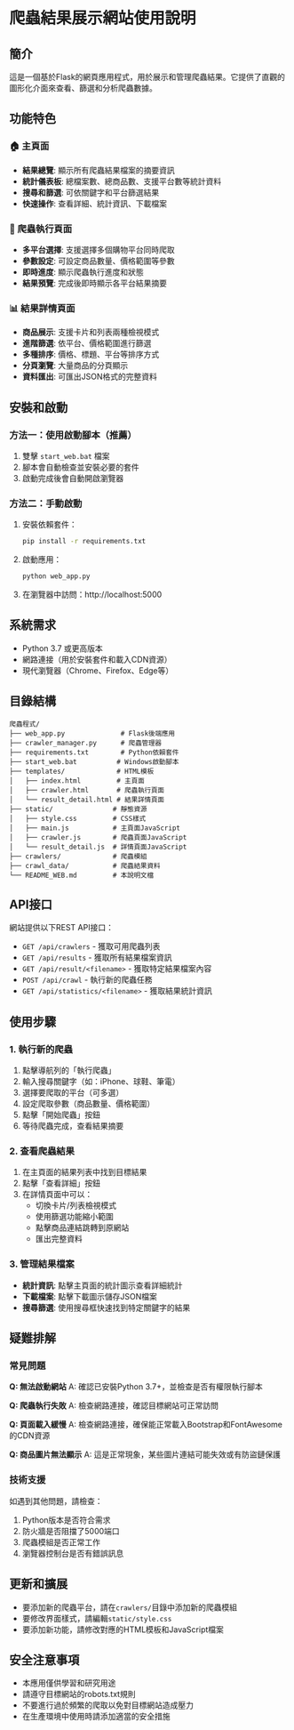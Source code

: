# 爬蟲結果展示網站使用說明

## 簡介
這是一個基於Flask的網頁應用程式，用於展示和管理爬蟲結果。它提供了直觀的圖形化介面來查看、篩選和分析爬蟲數據。

## 功能特色

### 🏠 主頁面
- **結果總覽**: 顯示所有爬蟲結果檔案的摘要資訊
- **統計儀表板**: 總檔案數、總商品數、支援平台數等統計資料
- **搜尋和篩選**: 可依關鍵字和平台篩選結果
- **快速操作**: 查看詳細、統計資訊、下載檔案

### 🚀 爬蟲執行頁面
- **多平台選擇**: 支援選擇多個購物平台同時爬取
- **參數設定**: 可設定商品數量、價格範圍等參數
- **即時進度**: 顯示爬蟲執行進度和狀態
- **結果預覽**: 完成後即時顯示各平台結果摘要

### 📊 結果詳情頁面
- **商品展示**: 支援卡片和列表兩種檢視模式
- **進階篩選**: 依平台、價格範圍進行篩選
- **多種排序**: 價格、標題、平台等排序方式
- **分頁瀏覽**: 大量商品的分頁顯示
- **資料匯出**: 可匯出JSON格式的完整資料

## 安裝和啟動

### 方法一：使用啟動腳本（推薦）
1. 雙擊 `start_web.bat` 檔案
2. 腳本會自動檢查並安裝必要的套件
3. 啟動完成後會自動開啟瀏覽器

### 方法二：手動啟動
1. 安裝依賴套件：
   ```bash
   pip install -r requirements.txt
   ```

2. 啟動應用：
   ```bash
   python web_app.py
   ```

3. 在瀏覽器中訪問：http://localhost:5000

## 系統需求
- Python 3.7 或更高版本
- 網路連接（用於安裝套件和載入CDN資源）
- 現代瀏覽器（Chrome、Firefox、Edge等）

## 目錄結構
```
爬蟲程式/
├── web_app.py              # Flask後端應用
├── crawler_manager.py      # 爬蟲管理器
├── requirements.txt        # Python依賴套件
├── start_web.bat          # Windows啟動腳本
├── templates/             # HTML模板
│   ├── index.html         # 主頁面
│   ├── crawler.html       # 爬蟲執行頁面
│   └── result_detail.html # 結果詳情頁面
├── static/               # 靜態資源
│   ├── style.css         # CSS樣式
│   ├── main.js           # 主頁面JavaScript
│   ├── crawler.js        # 爬蟲頁面JavaScript
│   └── result_detail.js  # 詳情頁面JavaScript
├── crawlers/             # 爬蟲模組
├── crawl_data/           # 爬蟲結果資料
└── README_WEB.md         # 本說明文檔
```

## API接口
網站提供以下REST API接口：

- `GET /api/crawlers` - 獲取可用爬蟲列表
- `GET /api/results` - 獲取所有結果檔案資訊
- `GET /api/result/<filename>` - 獲取特定結果檔案內容
- `POST /api/crawl` - 執行新的爬蟲任務
- `GET /api/statistics/<filename>` - 獲取結果統計資訊

## 使用步驟

### 1. 執行新的爬蟲
1. 點擊導航列的「執行爬蟲」
2. 輸入搜尋關鍵字（如：iPhone、球鞋、筆電）
3. 選擇要爬取的平台（可多選）
4. 設定爬取參數（商品數量、價格範圍）
5. 點擊「開始爬蟲」按鈕
6. 等待爬蟲完成，查看結果摘要

### 2. 查看爬蟲結果
1. 在主頁面的結果列表中找到目標結果
2. 點擊「查看詳細」按鈕
3. 在詳情頁面中可以：
   - 切換卡片/列表檢視模式
   - 使用篩選功能縮小範圍
   - 點擊商品連結跳轉到原網站
   - 匯出完整資料

### 3. 管理結果檔案
- **統計資訊**: 點擊主頁面的統計圖示查看詳細統計
- **下載檔案**: 點擊下載圖示儲存JSON檔案
- **搜尋篩選**: 使用搜尋框快速找到特定關鍵字的結果

## 疑難排解

### 常見問題

**Q: 無法啟動網站**
A: 確認已安裝Python 3.7+，並檢查是否有權限執行腳本

**Q: 爬蟲執行失敗**
A: 檢查網路連接，確認目標網站可正常訪問

**Q: 頁面載入緩慢**
A: 檢查網路連接，確保能正常載入Bootstrap和FontAwesome的CDN資源

**Q: 商品圖片無法顯示**
A: 這是正常現象，某些圖片連結可能失效或有防盜鏈保護

### 技術支援
如遇到其他問題，請檢查：
1. Python版本是否符合需求
2. 防火牆是否阻擋了5000端口
3. 爬蟲模組是否正常工作
4. 瀏覽器控制台是否有錯誤訊息

## 更新和擴展
- 要添加新的爬蟲平台，請在`crawlers/`目錄中添加新的爬蟲模組
- 要修改界面樣式，請編輯`static/style.css`
- 要添加新功能，請修改對應的HTML模板和JavaScript檔案

## 安全注意事項
- 本應用僅供學習和研究用途
- 請遵守目標網站的robots.txt規則
- 不要進行過於頻繁的爬取以免對目標網站造成壓力
- 在生產環境中使用時請添加適當的安全措施
